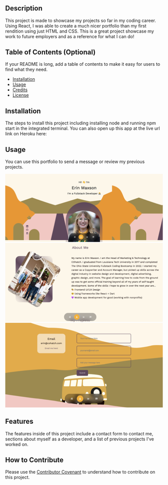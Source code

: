# <My-React-Portfolio>

## Description
This project is made to showcase my projects so far in my coding career. Using React, I was able to create a much nicer portfolio than my first rendition using just HTML and CSS. This is a great project showcase my work to future employers and as a reference for what I can do!

## Table of Contents (Optional)

If your README is long, add a table of contents to make it easy for users to find what they need.

- [Installation](#installation)
- [Usage](#usage)
- [Credits](#credits)
- [License](#license)

## Installation
The steps to install this project including installing node and running npm start in the integrated terminal. You can also open up this app at the live url link on Heroku here:

## Usage

You can use this portfolio to send a message or review my previous projects.
  
   ![Header of Portfolio](./my-react-portfolio/src/assets/portfolio-header.png)
    ![About Me Section](./my-react-portfolio/src/assets/aboutme.png)
      ![Contact Form](./my-react-portfolio/src/assets/contact.png)
 
## Features

The features inside of this project include a contact form to contact me, sections about myself as a developer, and a list of previous projects I've worked on.

## How to Contribute

Please use the [Contributor Covenant](https://www.contributor-covenant.org/) to understand how to contribute on this project.
